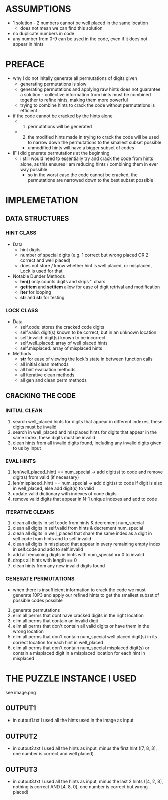 # ASSUMPTIONS

- 1 solution - 2 numbers cannot be well placed in the same location
    - does not mean we can find this solution
- no duplicate numbers in code
- any number from 0-9 can be used in the code, even if it does not appear in hints

# PREFACE

- why I do not initally generate all permutations of digits given
    - generating permutations is slow
    - generating permutations and applying raw hints does not guarantee a solution - collective information from hints must be combined together to refine hints, making them more powerful
    - trying to combine hints to crack the code without permutations is efficient
- if the code cannot be cracked by the hints alone
    - 1) permutations will be generated
    - 2) the modified hints made in trying to crack the code will be used to narrow down the permutations to the smallest subset possible
        - unmodified hints will have a bigger subset of codes
- IF i did generate permutations at the beginning
    - i still would need to essentially try and crack the code from hints alone, as this ensures i am reducing hints / combining them in ever way possible
        - so in the worst case the code cannot be cracked, the permutations are narrowed down to the best subset possible

# IMPLEMETATION

## DATA STRUCTURES

### HINT CLASS

- Data
    - hint digits
    - number of special digits (e.g. 1 correct but wrong placed OR 2 correct and well placed)
    - does not store / know whether hint is well placed, or misplaced, Lock is used for that
- Notable Dunder Methods
    - __len()__ only counts digits and skips '' chars
    - __getitem__ and __setitem__ allow for ease of digit retrival and modification
    - __iter__ for looping
    - __str__ and __str__ for testing

### LOCK CLASS

- Data
    - self.code: stores the cracked code digits
    - self.valid: digit(s) known to be correct, but in an unknown location
    - self.invalid: digit(s) known to be incorrect
    - self.well_placed: array of well placed hints
    - self.misplaced: array of misplaced hints
- Methods
    - __str__ for ease of viewing the lock's state in between function calls
    - all initial clean methods
    - all hint evaluation methods
    - all iterative clean methods
    - all gen and clean perm methods

## CRACKING THE CODE

### INITIAL CLEAN

1) search well_placed hints for digits that appear in different indexes, these digits must be invalid
2) search in well_placed and misplaced hints for digits that appear in the same index, these digits must be invalid
3) clean hints from all invalid digits found, including any invalid digits given to us by input

### EVAL HINTS   

1) len(well_placed_hint) == num_special -> add digit(s) to code and remove digit(s) from valid (if necessary)
2) len(misplaced_hint) == num_special -> add digit(s) to code if digit is also in well_placed, else add digit(s) to valid
3) update valid dictionary with indexes of code digits
4) remove valid digits that appear in N-1 unique indexes and add to code
            
### ITERATIVE CLEANS

1) clean all digits in self.code from hints & decrement num_special
2) clean all digits in self.valid from hints & decrement num_special
3) clean all digits in well_placed that share the same index as a digit in self.code from hints and to self.invalid
4) clean all digits in misplaced that appear in every remaining empty index in self.code and add to self.invalid
5) add all remaining digits in hints with num_special == 0 to invalid
6) drops all hints with length == 0
7) clean hints from any new invalid digits found

### GENERATE PERMUTATIONS

- when there is insufficient information to crack the code we must generate 10P3 and apply our refined hints to get the smallest subset of possible codes possible
1) generate permutations
2) elim all perms that dont have cracked digits in the right location
3) elim all perms that contain an invalid digit
4) elim all perms that don't contain all valid digits or have them in the wrong location
5) elim all perms that don't contain num_special well placed digit(s) in its correct location for each hint in well_placed
6) elim all perms that don't contain num_special misplaced digit(s) or contain a misplaced digit in a misplaced location for each hint in misplaced

# THE PUZZLE INSTANCE I USED

see image.png

## OUTPUT1

- in output1.txt I used all the hints used in the image as input

## OUTPUT2

- in output2.txt I used all the hints as input, minus the first hint ([7, 8, 3], one number is correct and well placed)

## OUTPUT3

- in output3.txt I used all the hints as input, minus the last 2 hints ([4, 2, 8], nothing is correct AND [4, 8, 0], one number is correct but wrong placed)
